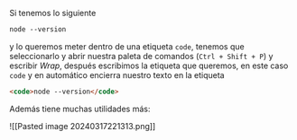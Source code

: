 
Si tenemos lo siguiente

````HTML
node --version
````

y lo queremos meter dentro de una etiqueta ``code``, tenemos que seleccionarlo y abrir nuestra paleta de comandos (``Ctrl + Shift + P``) y escribir *Wrap*, después escribimos la etiqueta que queremos, en este caso ``code`` y en automático encierra nuestro texto en la etiqueta

````HTML
<code>node --version</code>
````

Además tiene muchas utilidades más:

![[Pasted image 20240317221313.png]]

